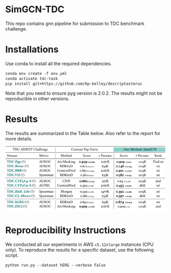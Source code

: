 # SimGCN-TDC
This repo contains gnn pipeline for submission to TDC benchmark challenge.

# Installations 

Use conda to install all the required dependencies. 

```
conda env create -f env.yml
conda activate tdc-task
pip install git+https://github.com/bp-kelley/descriptastorus 

```

Note that you need to ensure pyg version is 2.0.2. The results might not be reproducible in other versions.

# Results

The results are summarized in the Table below. Also refer to the report for more details. 

![Alt text](results.png?raw=true "Title")

# Reproducibility Instructions

We conducted all our experiments in AWS `c5.12xlarge` instances (CPU only). To reproduce the results for a specific dataset, use the following script.

```
python run.py --dataset hERG --verbose False
```